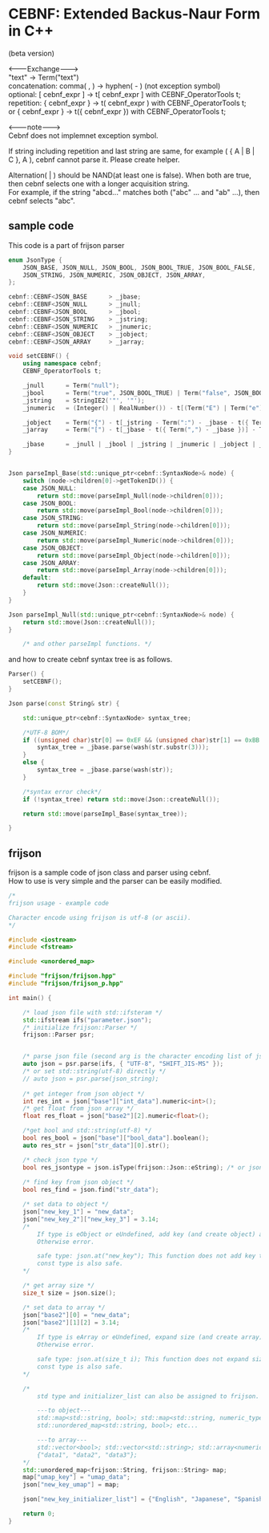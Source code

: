 # CEBNF: Extended Backus-Naur Form in C++
 
 (beta version)  

 <---Exchange--->  
"text" -> Term("text")  
concatenation: comma( , ) -> hyphen( - ) (not exception symbol)  
optional: [ cebnf_expr ] -> t[ cebnf_expr ] with CEBNF_OperatorTools t;  
repetition: { cebnf_expr } -> t( cebnf_expr ) with CEBNF_OperatorTools t;  
or  { cebnf_expr } -> t({ cebnf_expr }) with CEBNF_OperatorTools t;  

<---note--->  
Cebnf does not implemnet exception symbol.  

If string including repetition and last string are same, for example ( { A | B | C }, A ), cebnf cannot parse it. Please create helper.  

Alternation( | ) should be NAND(at least one is false). When both are true, then cebnf selects one with a longer acquisition string.  
For example, if the string "abcd..." matches both ("abc" ... and "ab" ...), then cebnf selects "abc".  


## sample code

This code is a part of frijson parser

```cpp
enum JsonType {
    JSON_BASE, JSON_NULL, JSON_BOOL, JSON_BOOL_TRUE, JSON_BOOL_FALSE,
    JSON_STRING, JSON_NUMERIC, JSON_OBJECT, JSON_ARRAY,
};

cebnf::CEBNF<JSON_BASE		> _jbase;
cebnf::CEBNF<JSON_NULL		> _jnull;
cebnf::CEBNF<JSON_BOOL		> _jbool;
cebnf::CEBNF<JSON_STRING	> _jstring;
cebnf::CEBNF<JSON_NUMERIC	> _jnumeric;
cebnf::CEBNF<JSON_OBJECT	> _jobject;
cebnf::CEBNF<JSON_ARRAY		> _jarray;

void setCEBNF() {
    using namespace cebnf;
    CEBNF_OperatorTools t;

    _jnull      = Term("null");
    _jbool      = Term("true", JSON_BOOL_TRUE) | Term("false", JSON_BOOL_FALSE);
    _jstring    = StringIE2('"', '"');
    _jnumeric   = (Integer() | RealNumber()) - t[(Term("E") | Term("e")) - Integer()];

    _jobject    = Term("{") - t[_jstring - Term(":") - _jbase - t({ Term(",") - _jstring - Term(":") - _jbase })] - Term("}");
    _jarray     = Term("[") - t[_jbase - t({ Term(",") - _jbase })] - Term("]");

    _jbase      = _jnull | _jbool | _jstring | _jnumeric | _jobject | _jarray;
}


Json parseImpl_Base(std::unique_ptr<cebnf::SyntaxNode>& node) {
    switch (node->children[0]->getTokenID()) {
    case JSON_NULL:
        return std::move(parseImpl_Null(node->children[0]));
    case JSON_BOOL:
        return std::move(parseImpl_Bool(node->children[0]));
    case JSON_STRING:
        return std::move(parseImpl_String(node->children[0]));
    case JSON_NUMERIC:
        return std::move(parseImpl_Numeric(node->children[0]));
    case JSON_OBJECT:
        return std::move(parseImpl_Object(node->children[0]));
    case JSON_ARRAY:
        return std::move(parseImpl_Array(node->children[0]));
    default:
        return std::move(Json::createNull());
    }
}

Json parseImpl_Null(std::unique_ptr<cebnf::SyntaxNode>& node) {
    return std::move(Json::createNull());
}

    /* and other parseImpl functions. */
```

and how to create cebnf syntax tree is as follows.

```cpp
Parser() {
    setCEBNF();
}

Json parse(const String& str) {

    std::unique_ptr<cebnf::SyntaxNode> syntax_tree;

    /*UTF-8 BOM*/
    if ((unsigned char)str[0] == 0xEF && (unsigned char)str[1] == 0xBB && (unsigned char)str[2] == 0xBF) {
        syntax_tree = _jbase.parse(wash(str.substr(3)));
    }
    else {
        syntax_tree = _jbase.parse(wash(str));
    }

    /*syntax error check*/
    if (!syntax_tree) return std::move(Json::createNull());

    return std::move(parseImpl_Base(syntax_tree));

}
```

## frijson

frijson is a sample code of json class and parser using cebnf.  
How to use is very simple and the parser can be easily modified.


```cpp
/*
frijson usage - example code

Character encode using frijson is utf-8 (or ascii).
*/

#include <iostream>
#include <fstream>

#include <unordered_map>

#include "frijson/frijson.hpp"
#include "frijson/frijson_p.hpp"

int main() {

    /* load json file with std::ifsteram */
    std::ifstream ifs("parameter.json");
    /* initialize frijson::Parser */
    frijson::Parser psr;


    /* parse json file (second arg is the character encoding list of json file. from list to utf-8...) */
    auto json = psr.parse(ifs, { "UTF-8", "SHIFT_JIS-MS" });
    /* or set std::string(utf-8) directly */
    // auto json = psr.parse(json_string);
    
    /* get integer from json object */
    int res_int = json["base"]["int_data"].numeric<int>();
    /* get float from json array */
    float res_float = json["base2"][2].numeric<float>();

    /*get bool and std::string(utf-8) */
    bool res_bool = json["base"]["bool_data"].boolean();
    auto res_str = json["str_data"][0].str();

    /* check json type */
    bool res_jsontype = json.isType(frijson::Json::eString); /* or json.isString(); */
    
    /* find key from json object */
    bool res_find = json.find("str_data");

    /* set data to object */
    json["new_key_1"] = "new_data";
    json["new_key_2"]["new_key_3"] = 3.14;
    /* 
        If type is eObject or eUndefined, add key (and create object) automatically.
        Otherwise error.

        safe type: json.at("new_key"); This function does not add key to object automatically.
        const type is also safe.
    */

    /* get array size */
    size_t size = json.size();

    /* set data to array */
    json["base2"][0] = "new_data";
    json["base2"][1][2] = 3.14;
    /*
        If type is eArray or eUndefined, expand size (and create array) automatically. Similar to object.
        Otherwise error.

        safe type: json.at(size_t i); This function does not expand size to array automatically.
        const type is also safe.
    */

    /* 
        std type and initializer_list can also be assigned to frijson. 

        ---to object---
        std::map<std::string, bool>; std::map<std::string, numeric_type>; std::map<std::string, std::string>;
        std::unordered_map<std::string, bool>; etc...

        ---to array---
        std::vector<bool>; std::vector<std::string>; std::array<numeric_type>; etc...
        {"data1", "data2", "data3"};
    */
    std::unordered_map<frijson::String, frijson::String> map;
    map["umap_key"] = "umap_data";
    json["new_key_umap"] = map;

    json["new_key_initializer_list"] = {"English", "Japanese", "Spanish"};

    return 0;
}
```

